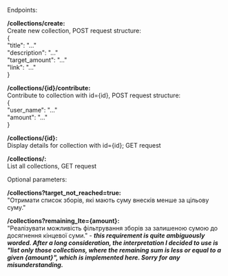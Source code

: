 Endpoints:  
  
**/collections/create:**  
Create new collection, POST request structure:  
{  
  "title": "..."  
  "description": "..."  
  "target_amount": "..."  
  "link": "..."  
}  
  
**/collections/{id}/contribute:**  
Contribute to collection with id={id}, POST request structure:  
{  
  "user_name": "..."  
  "amount": "..."  
}  
  
**/collections/{id}:**  
Display details for collection with id={id}; GET request  
  
**/collections/:**  
List all collections, GET request  
  
Optional parameters:  
  
**/collections?target_not_reached=true:**  
"Отримати список зборів, які мають суму внесків менше за цільову суму."  
  
**/collections?remaining_lte={amount}:**  
"Реалізувати можливість фільтрування зборів за залишеною сумою до досягнення кінцевої суми." - ***this requirement is quite ambiguously worded. After a long consideration, the interpretation I decided to use is "list only those collections, where the remaining sum is less or equal to a given {amount}", which is implemented here. Sorry for any misunderstanding.***
